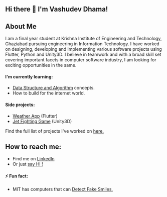 ## Hi there 👋 I'm Vashudev Dhama!

<!--
**vashudevdhama/vashudevdhama** is a ✨ _special_ ✨ repository because its `README.md` (this file) appears on your GitHub profile.

Here are some ideas to get you started:

- 🔭 I’m currently working on ...
- 🌱 I’m currently learning ...
- 👯 I’m looking to collaborate on ...
- 🤔 I’m looking for help with ...
- 💬 Ask me about ...
- 📫 How to reach me: ...
- 😄 Pronouns: ...
- ⚡ Fun fact: ...
-->
## About Me
I am a final year student at Krishna Institute of Engineering and Technology, Ghaziabad pursuing engineering in Information Technology. I have worked on designing, developing and implementing various software projects using Flutter, Python and Unity3D. I believe in teamwork and with a broad skill set covering important facets in computer software industry, I am looking for exciting opportunities in the same.
#### I'm currently learning:
- [Data Structure and Algorithm](https://github.com/vashudevdhama/DSA#dsa) concepts.
- How to build for the internet world.
#### Side projects:
- [Weather App](https://github.com/vashudevdhama/weather_app_flutter#climate_flutter-) (Flutter)
- [Jet Fighting Game](https://github.com/vashudevdhama/Jet_Fighting#jet_fighting) (Unity3D)

Find the full list of projects I've worked on [here.](https://github.com/vashudevdhama?tab=repositories)
## How to reach me:
- Find me on [LinkedIn](https://linkedin.com/in/vashudevdhama)
- Or just [say HI !](mailto:dhamavashudev@gmail.com)
#### ⚡ Fun fact:
- MIT has computers that can [Detect Fake Smiles.](http://news.mit.edu/2012/smile-detector-0525)
